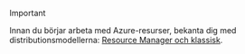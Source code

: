 > [!IMPORTANT]
> Innan du börjar arbeta med Azure-resurser, bekanta dig med distributionsmodellerna: [Resource Manager och klassisk](../articles/resource-manager-deployment-model.md).
> 
> 

<!--HONumber=Jun16_HO2-->


